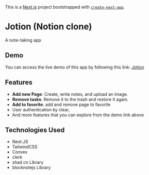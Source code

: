 This is a [Next.js](https://nextjs.org/) project bootstrapped with [`create-next-app`](https://github.com/vercel/next.js/tree/canary/packages/create-next-app).

# Jotion (Notion clone)

A note-taking app 

## Demo
You can access the live demo of this app by following this link: [Jotion](https://note-taking-app-peach-psi.vercel.app/)

## Features
- **Add new Page**: Create, write notes, and upload an image.
- **Remove tasks**: Remove it to the trash and restore it again.
- **Add to favorite**: add and remove page to favorite
- User authentication by clear,
- And more features that you can explore from the demo link above
  
## Technologies Used
- Next.JS
- TailwindCSS
- Convex
- clerk
- shad cn Library
- blocknotejs Library
